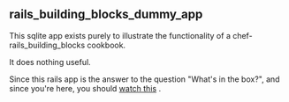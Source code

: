 rails_building_blocks_dummy_app
-------------------------------

This sqlite app exists purely to illustrate the functionality of
a chef-rails_building_blocks cookbook.

It does nothing useful.

Since this rails app is the answer to the question "What's in the box?",
and since you're here, you should [watch
this](http://www.youtube.com/watch?v=Dx_UJxuQGXo) .



  
